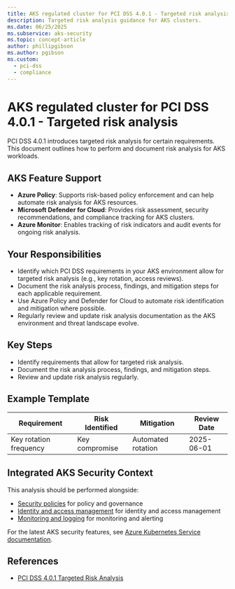 ```yaml
---
title: AKS regulated cluster for PCI DSS 4.0.1 - Targeted risk analysis
description: Targeted risk analysis guidance for AKS clusters.
ms.date: 06/25/2025
ms.subservice: aks-security
ms.topic: concept-article
author: phillipgibson
ms.author: pgibson
ms.custom:
  - pci-dss
  - compliance
---
```


# AKS regulated cluster for PCI DSS 4.0.1 - Targeted risk analysis

PCI DSS 4.0.1 introduces targeted risk analysis for certain requirements. This document outlines how to perform and document risk analysis for AKS workloads.

## AKS Feature Support

- **Azure Policy**: Supports risk-based policy enforcement and can help automate risk analysis for AKS resources.
- **Microsoft Defender for Cloud**: Provides risk assessment, security recommendations, and compliance tracking for AKS clusters.
- **Azure Monitor**: Enables tracking of risk indicators and audit events for ongoing risk analysis.

## Your Responsibilities

- Identify which PCI DSS requirements in your AKS environment allow for targeted risk analysis (e.g., key rotation, access reviews).
- Document the risk analysis process, findings, and mitigation steps for each applicable requirement.
- Use Azure Policy and Defender for Cloud to automate risk identification and mitigation where possible.
- Regularly review and update risk analysis documentation as the AKS environment and threat landscape evolve.

## Key Steps
- Identify requirements that allow for targeted risk analysis.
- Document the risk analysis process, findings, and mitigation steps.
- Review and update risk analysis regularly.

## Example Template
| Requirement | Risk Identified | Mitigation | Review Date |
|-------------|----------------|-----------|-------------|
| Key rotation frequency | Key compromise | Automated rotation | 2025-06-01 |


## Integrated AKS Security Context

This analysis should be performed alongside:
- [Security policies](pci-dss-policy.md) for policy and governance
- [Identity and access management](pci-dss-identity.md) for identity and access management
- [Monitoring and logging](pci-dss-monitor.md) for monitoring and alerting

For the latest AKS security features, see [Azure Kubernetes Service documentation](/azure/aks/).

## References
- [PCI DSS 4.0.1 Targeted Risk Analysis](https://www.pcisecuritystandards.org/)

